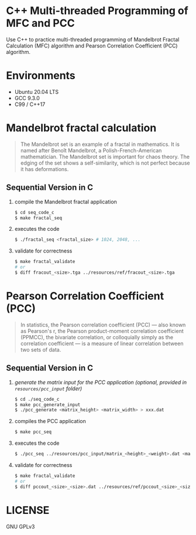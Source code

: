 # C++ Multi-threaded Programming of MFC and PCC

Use C++ to practice multi-threaded programming of Mandelbrot Fractal Calculation (MFC) algorithm and Pearson Correlation Coefficient (PCC) algorithm.

# Environments

* Ubuntu 20.04 LTS
* GCC 9.3.0
* C99 / C++17

# Mandelbrot fractal calculation

> The Mandelbrot set is an example of a fractal in mathematics. It is named after Benoît Mandelbrot, a Polish-French-American mathematician. The Mandelbrot set is important for chaos theory. The edging of the set shows a self-similarity, which is not perfect because it has deformations.

## Sequential Version in C

1. compile the Mandelbrot fractal application
   
   ``` bash
   $ cd seq_code_c
   $ make fractal_seq
   ```

2. executes the code

   ``` bash
   $ ./fractal_seq <fractal_size> # 1024, 2048, ...
   ```

3. validate for correctness

   ``` bash
   $ make fractal_validate
   # or
   $ diff fracout_<size>.tga ../resources/ref/fracout_<size>.tga
   ```

# Pearson Correlation Coefficient (PCC)

> In statistics, the Pearson correlation coefficient (PCC) ― also known as Pearson's r, the Pearson product-moment correlation coefficient (PPMCC), the bivariate correlation, or colloquially simply as the correlation coefficient ― is a measure of linear correlation between two sets of data.

## Sequential Version in C

1. *generate the matrix input for the PCC application (optional, provided in `resources/pcc_input` folder)*
   
   ``` bash
   $ cd ./seq_code_c
   $ make pcc_generate_input
   $ ./pcc_generate <matrix_height> <matrix_width> > xxx.dat
   ```

2. compiles the PCC application

   ``` bash
   $ make pcc_seq
   ```

3. executes the code

   ``` bash
   $ ./pcc_seq ../resources/pcc_input/matrix_<height>_<weight>.dat <matrix_height> <matrix_width>
   ```

4. validate for correctness

   ``` bash
   $ make fractal_validate
   # or
   $ diff pccout_<size>_<size>.dat ../resources/ref/pccout_<size>_<size>.dat
   ```

# LICENSE

GNU GPLv3

